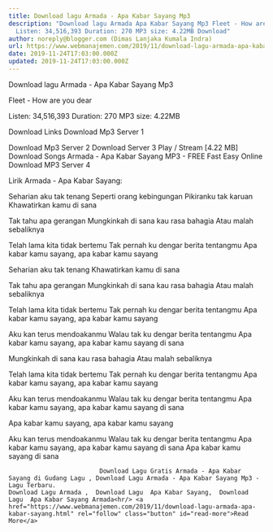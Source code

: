 ```yaml
---
title: Download lagu Armada - Apa Kabar Sayang Mp3
description: "Download lagu Armada Apa Kabar Sayang Mp3 Fleet - How are you dear
  Listen: 34,516,393 Duration: 270 MP3 size: 4.22MB Download"
author: noreply@blogger.com (Dimas Lanjaka Kumala Indra)
url: https://www.webmanajemen.com/2019/11/download-lagu-armada-apa-kabar-sayang.html
date: 2019-11-24T17:03:00.000Z
updated: 2019-11-24T17:03:00.000Z
---
```


Download lagu Armada - Apa Kabar Sayang Mp3

  Fleet - How are you dear 

  Listen: 34,516,393 
  Duration: 270 
  MP3 size: 4.22MB 

  Download Links 
  Download Mp3 Server 1 

  Download Mp3 Server 2 
  Download Server 3 
  Play / Stream [4.22 MB] Download Songs Armada - Apa Kabar Sayang MP3 - FREE Fast Easy Online 
  Download MP3 Server 4 


                             
Lirik Armada - Apa Kabar Sayang:
                             
Seharian aku tak tenang
  Seperti orang kebingungan
  Pikiranku tak karuan
  Khawatirkan kamu di sana
  
  Tak tahu apa gerangan
  Mungkinkah di sana kau rasa bahagia
  Atau malah sebaliknya
  
  Telah lama kita tidak bertemu
  Tak pernah ku dengar berita tentangmu
  Apa kabar kamu sayang, apa kabar kamu sayang
  
  Seharian aku tak tenang
  Khawatirkan kamu di sana
  
  Tak tahu apa gerangan
  Mungkinkah di sana kau rasa bahagia
  Atau malah sebaliknya
  
  Telah lama kita tidak bertemu
  Tak pernah ku dengar berita tentangmu
  Apa kabar kamu sayang, apa kabar kamu sayang
  
  Aku kan terus mendoakanmu
  Walau tak ku dengar berita tentangmu
  Apa kabar kamu sayang, apa kabar kamu sayang di sana
  
  Mungkinkah di sana kau rasa bahagia
  Atau malah sebaliknya
  
  Telah lama kita tidak bertemu
  Tak pernah ku dengar berita tentangmu
  Apa kabar kamu sayang, apa kabar kamu sayang
  
  Aku kan terus mendoakanmu
  Walau tak ku dengar berita tentangmu
  Apa kabar kamu sayang, apa kabar kamu sayang di sana
  
  Apa kabar kamu sayang, apa kabar kamu sayang
  
  Aku kan terus mendoakanmu
  Walau tak ku dengar berita tentangmu
  Apa kabar kamu sayang, apa kabar kamu sayang di sana
  Apa kabar kamu sayang di sana                                 
                                 
                             Download Lagu Gratis Armada - Apa Kabar Sayang di Gudang Lagu , Download Lagu Armada - Apa Kabar Sayang Mp3 - Lagu Terbaru.                                                         Download Lagu Armada ,  Download Lagu  Apa Kabar Sayang,  Download Lagu  Apa Kabar Sayang Armada<hr/> <a href="https://www.webmanajemen.com/2019/11/download-lagu-armada-apa-kabar-sayang.html" rel="follow" class="button" id="read-more">Read More</a>